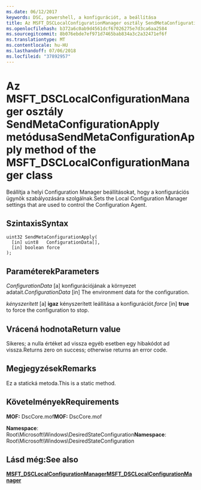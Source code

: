 ```yaml
---
ms.date: 06/12/2017
keywords: DSC, powershell, a konfigurációt, a beállítása
title: Az MSFT_DSCLocalConfigurationManager osztály SendMetaConfigurationApply metódusa
ms.openlocfilehash: b372a6c0ab9d4561dcf67026275e7d3ca6aa2584
ms.sourcegitcommit: 8b076ebde7ef971d7465bab834a3c2a32471ef6f
ms.translationtype: MT
ms.contentlocale: hu-HU
ms.lasthandoff: 07/06/2018
ms.locfileid: "37892957"
---
```

# <a name="sendmetaconfigurationapply-method-of-the-msftdsclocalconfigurationmanager-class"></a><span data-ttu-id="e6e83-103">Az MSFT_DSCLocalConfigurationManager osztály SendMetaConfigurationApply metódusa</span><span class="sxs-lookup"><span data-stu-id="e6e83-103">SendMetaConfigurationApply method of the MSFT_DSCLocalConfigurationManager class</span></span>

<span data-ttu-id="e6e83-104">Beállítja a helyi Configuration Manager beállításokat, hogy a konfigurációs ügynök szabályozására szolgálnak.</span><span class="sxs-lookup"><span data-stu-id="e6e83-104">Sets the Local Configuration Manager settings that are used to control the Configuration Agent.</span></span>

## <a name="syntax"></a><span data-ttu-id="e6e83-105">Szintaxis</span><span class="sxs-lookup"><span data-stu-id="e6e83-105">Syntax</span></span>

```mof
uint32 SendMetaConfigurationApply(
  [in] uint8   ConfigurationData[],
  [in] boolean force
);
```

## <a name="parameters"></a><span data-ttu-id="e6e83-106">Paraméterek</span><span class="sxs-lookup"><span data-stu-id="e6e83-106">Parameters</span></span>

<span data-ttu-id="e6e83-107">*ConfigurationData* \[a\] konfigurációjának a környezet adatait.</span><span class="sxs-lookup"><span data-stu-id="e6e83-107">*ConfigurationData* \[in\] The environment data for the configuration.</span></span>

<span data-ttu-id="e6e83-108">*kényszerített* \[a\] **igaz** kényszerített leállítása a konfigurációt.</span><span class="sxs-lookup"><span data-stu-id="e6e83-108">*force* \[in\] **true** to force the configuration to stop.</span></span>

## <a name="return-value"></a><span data-ttu-id="e6e83-109">Vrácená hodnota</span><span class="sxs-lookup"><span data-stu-id="e6e83-109">Return value</span></span>

<span data-ttu-id="e6e83-110">Sikeres; a nulla értéket ad vissza egyéb esetben egy hibakódot ad vissza.</span><span class="sxs-lookup"><span data-stu-id="e6e83-110">Returns zero on success; otherwise returns an error code.</span></span>

## <a name="remarks"></a><span data-ttu-id="e6e83-111">Megjegyzések</span><span class="sxs-lookup"><span data-stu-id="e6e83-111">Remarks</span></span>

<span data-ttu-id="e6e83-112">Ez a statická metoda.</span><span class="sxs-lookup"><span data-stu-id="e6e83-112">This is a static method.</span></span>

## <a name="requirements"></a><span data-ttu-id="e6e83-113">Követelmények</span><span class="sxs-lookup"><span data-stu-id="e6e83-113">Requirements</span></span>

<span data-ttu-id="e6e83-114">**MOF:** DscCore.mof</span><span class="sxs-lookup"><span data-stu-id="e6e83-114">**MOF:** DscCore.mof</span></span>

<span data-ttu-id="e6e83-115">**Namespace**: Root\Microsoft\Windows\DesiredStateConfiguration</span><span class="sxs-lookup"><span data-stu-id="e6e83-115">**Namespace**: Root\Microsoft\Windows\DesiredStateConfiguration</span></span>

## <a name="see-also"></a><span data-ttu-id="e6e83-116">Lásd még:</span><span class="sxs-lookup"><span data-stu-id="e6e83-116">See also</span></span>

[<span data-ttu-id="e6e83-117">**MSFT_DSCLocalConfigurationManager**</span><span class="sxs-lookup"><span data-stu-id="e6e83-117">**MSFT_DSCLocalConfigurationManager**</span></span>](msft-dsclocalconfigurationmanager.md)